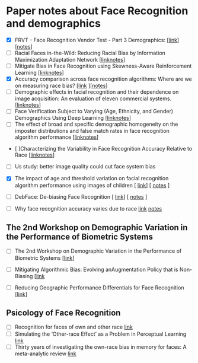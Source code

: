 # Paper notes about Face Recognition and demographics

 - [x] FRVT - Face Recognition Vendor Test - Part 3 Demographics: [[link](https://nvlpubs.nist.gov/nistpubs/ir/2019/NIST.IR.8280.pdf)] [[notes](./FRVT_demographic.md)]
 - [ ] Racial Faces in-the-Wild: Reducing Racial Bias by Information Maximization Adaptation Network [[link](https://arxiv.org/pdf/1812.00194.pdf)[notes]()]
 - [ ] Mitigate Bias in Face Recognition using Skewness-Aware Reinforcement Learning [[link](https://arxiv.org/pdf/1911.10692.pdf)[notes]()]
 - [x] Accuracy comparison across face recognition algorithms: Where are we on measuring race bias? [[link](https://arxiv.org/abs/1912.07398) ][[notes](../accuracy_comparison_across_face_recognition_algorithms.md)]
 - [ ] Demographic effects in facial recognition and their dependence on image acquisition: An evaluation of eleven commercial systems. [[link](https://ieeexplore.ieee.org/document/8636231)[notes]()]
 - [ ] Face Verification Subject to Varying (Age, Ethnicity, and Gender) Demographics Using Deep Learning [[link](https://www.hilarispublisher.com/open-access/face-verification-subject-to-varying-age-ethnicity-and-genderdemographics-using-deep-learning-2155-6180-1000323.pdf)[notes]()]
 - [ ] The effect of broad and specific demographic homogeneity on the imposter distributions and false match rates in face recognition algorithm performance [[link](https://mdtf.org/publications/broad-and-specific-homogeneity.pdf)[notes]()]
 - [ ]Characterizing the Variability in Face Recognition Accuracy Relative to Race [[link](https://arxiv.org/abs/1904.07325)[notes]()]
 - [ ] Us study: better image quality could cut face system bias
 - [x] The impact of age and threshold variation on facial recognition algorithm performance using images of children  [ [link](https://ieeexplore.ieee.org/document/8411225)] [ [notes](./the_impact_of_age_and_threshold.md) ]
 - [ ] DebFace: De-biasing Face Recognition [ [link](https://arxiv.org/abs/1911.08080)] [ [notes]() ]
 - [ ] Why face recognition accuracy varies due to race [link](https://www.sciencedirect.com/science/article/abs/pii/S0969476519301146) [notes]()
 
 
## The 2nd Workshop on Demographic Variation in the Performance of Biometric Systems

 - [ ] The 2nd Workshop on Demographic Variation in the Performance of Biometric Systems [[link](https://arxiv.org/pdf/2002.00065.pdf)]
 - [ ] Mitigating Algorithmic Bias: Evolving anAugmentation Policy that is Non-Biasing [[link](http://openaccess.thecvf.com/content_WACVW_2020/papers/w1/Smith_Mitigating_Algorithmic_Bias_Evolving_an_Augmentation_Policy_that_is_Non-Biasing_WACVW_2020_paper.pdf)
 - [ ] Reducing Geographic Performance Differentials for Face Recognition [[link](https://arxiv.org/pdf/2002.12093.pdf)]
 
 
## Psicology of Face Recognition

 - [ ] Recognition for faces of own and other race [link](https://psycnet.apa.org/record/1970-03560-001)
 - [ ] Simulating the ‘Other-race Effect’ as a Problem in Perceptual Learning [link](https://www.researchgate.net/publication/261693748_Simulating_the_'Other-race_Effect'_as_a_Problem_in_Perceptual_Learning)
 - [ ] Thirty years of investigating the own-race bias in memory for faces: A meta-analytic review [link](https://psycnet.apa.org/record/2001-14540-001)
